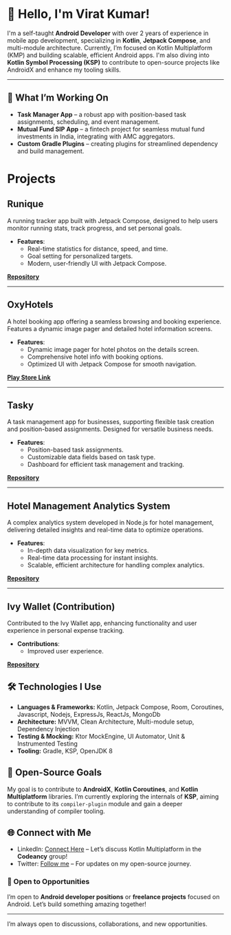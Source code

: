 # 👋 Hello, I'm Virat Kumar!

I'm a self-taught **Android Developer** with over 2 years of experience in mobile app development, specializing in **Kotlin**, **Jetpack Compose**, and multi-module architecture. Currently, I’m focused on Kotlin Multiplatform (KMP) and building scalable, efficient Android apps. I'm also diving into **Kotlin Symbol Processing (KSP)** to contribute to open-source projects like AndroidX and enhance my tooling skills.

---

## 🚀 What I’m Working On

- **Task Manager App** – a robust app with position-based task assignments, scheduling, and event management.
- **Mutual Fund SIP App** – a fintech project for seamless mutual fund investments in India, integrating with AMC aggregators.
- **Custom Gradle Plugins** – creating plugins for streamlined dependency and build management.

# Projects

## Runique
A running tracker app built with Jetpack Compose, designed to help users monitor running stats, track progress, and set personal goals.

- **Features**:
  - Real-time statistics for distance, speed, and time.
  - Goal setting for personalized targets.
  - Modern, user-friendly UI with Jetpack Compose.

[**Repository**](https://github.com/viratde/Runique)

---

## OxyHotels
A hotel booking app offering a seamless browsing and booking experience. Features a dynamic image pager and detailed hotel information screens.

- **Features**:
  - Dynamic image pager for hotel photos on the details screen.
  - Comprehensive hotel info with booking options.
  - Optimized UI with Jetpack Compose for smooth navigation.

[**Play Store Link**](https://play.google.com/store/apps/details?id=com.oxyhotel)

---

## Tasky
A task management app for businesses, supporting flexible task creation and position-based assignments. Designed for versatile business needs.

- **Features**:
  - Position-based task assignments.
  - Customizable data fields based on task type.
  - Dashboard for efficient task management and tracking.

[**Repository**](https://github.com/viratde/Tasky)

---

## Hotel Management Analytics System
A complex analytics system developed in Node.js for hotel management, delivering detailed insights and real-time data to optimize operations.

- **Features**:
  - In-depth data visualization for key metrics.
  - Real-time data processing for instant insights.
  - Scalable, efficient architecture for handling complex analytics.

[**Repository**](https://github.com/viratde/OXY_OBACKEND)

---

## Ivy Wallet (Contribution)
Contributed to the Ivy Wallet app, enhancing functionality and user experience in personal expense tracking.

- **Contributions**:
  - Improved user experience.

[**Repository**](https://github.com/viratde/ivy-wallet)


## 🛠️ Technologies I Use

- **Languages & Frameworks:** Kotlin, Jetpack Compose, Room, Coroutines, Javascript, Nodejs, ExpressJs, ReactJs, MongoDb
- **Architecture:** MVVM, Clean Architecture, Multi-module setup, Dependency Injection
- **Testing & Mocking:** Ktor MockEngine, UI Automator, Unit & Instrumented Testing
- **Tooling:** Gradle, KSP, OpenJDK 8

## 🌱 Open-Source Goals

My goal is to contribute to **AndroidX**, **Kotlin Coroutines**, and **Kotlin Multiplatform** libraries. I’m currently exploring the internals of **KSP**, aiming to contribute to its `compiler-plugin` module and gain a deeper understanding of compiler tooling.

## 🌐 Connect with Me

- LinkedIn: [Connect Here](https://www.linkedin.com/in/viratdev/) – Let’s discuss Kotlin Multiplatform in the **Codeancy** group!
- Twitter: [Follow me](https://x.com/virat_kum_dev) – For updates on my open-source journey.

### 👔 Open to Opportunities
I’m open to **Android developer positions** or **freelance projects** focused on Android. Let’s build something amazing together!

---

I’m always open to discussions, collaborations, and new opportunities.

